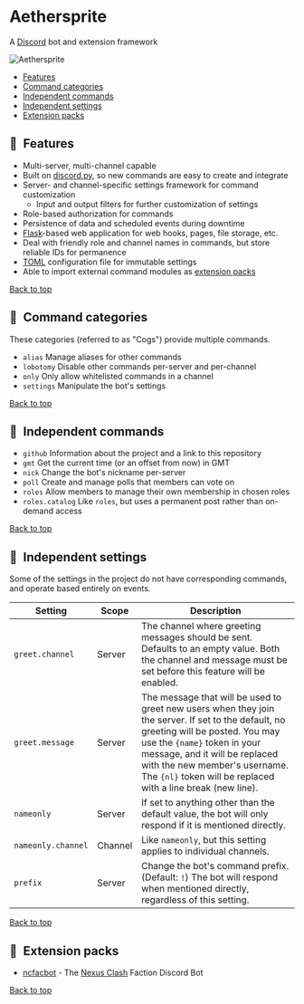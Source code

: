 # Aethersprite

A [Discord] bot and extension framework

![Aethersprite](https://github.com/haliphax/aethersprite/raw/assets/aethersprite.jpg)

- [Features](#features)
- [Command categories](#command-categories)
- [Independent commands](#independent-commands)
- [Independent settings](#independent-settings)
- [Extension packs](#extension-packs)

## 📣 Features

- Multi-server, multi-channel capable
- Built on [discord.py], so new commands are easy to create and integrate
- Server- and channel-specific settings framework for command customization
  - Input and output filters for further customization of settings
- Role-based authorization for commands
- Persistence of data and scheduled events during downtime
- [Flask]-based web application for web hooks, pages, file storage, etc.
- Deal with friendly role and channel names in commands, but store reliable
  IDs for permanence
- [TOML] configuration file for immutable settings
- Able to import external command modules as [extension packs]

[Back to top](#aethersprite)

## 📖 Command categories

These categories (referred to as "Cogs") provide multiple commands.

- `alias`
  Manage aliases for other commands
- `lobotomy`
  Disable other commands per-server and per-channel
- `only`
  Only allow whitelisted commands in a channel
- `settings`
  Manipulate the bot's settings

[Back to top](#aethersprite)

## 🎲 Independent commands

- `github`
  Information about the project and a link to this repository
- `gmt`
  Get the current time (or an offset from now) in GMT
- `nick`
  Change the bot's nickname per-server
- `poll`
  Create and manage polls that members can vote on
- `roles`
  Allow members to manage their own membership in chosen roles
- `roles.catalog`
  Like `roles`, but uses a permanent post rather than on-demand access

[Back to top](#aethersprite)

## 🔧 Independent settings

Some of the settings in the project do not have corresponding commands, and
operate based entirely on events.

| Setting | Scope | Description |
|---|---|---|
| `greet.channel` | Server | The channel where greeting messages should be sent. Defaults to an empty value. Both the channel and message must be set before this feature will be enabled. |
| `greet.message` | Server | The message that will be used to greet new users when they join the server. If set to the default, no greeting will be posted. You may use the `{name}` token in your message, and it will be replaced with the new member's username. The `{nl}` token will be replaced with a line break (new line). |
| `nameonly` | Server | If set to anything other than the default value, the bot will only respond if it is mentioned directly. |
| `nameonly.channel` | Channel | Like `nameonly`, but this setting applies to individual channels. |
| `prefix` | Server | Change the bot's command prefix. (Default: `!`) The bot will respond when mentioned directly, regardless of this setting. |

[Back to top](#aethersprite)

## 🎁 Extension packs

- [ncfacbot] - The [Nexus Clash] Faction Discord Bot

[Back to top](#aethersprite)


[discord.py]: https://discordpy.readthedocs.io
[Discord]: https://discordapp.com
[Discord Bot Safe README]: ./ncfacbot/extensions/safe.md
[extension packs]: #extension-packs
[Flask]: https://flask.palletsprojects.com
[ncfacbot]: https://github.com/haliphax/ncfacbot
[Nexus Clash]: https://www.nexusclash.com
[TOML]: https://github.com/toml-lang/toml
